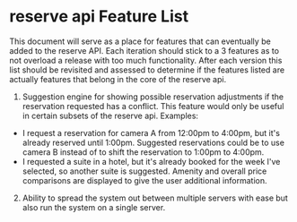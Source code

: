 reserve api Feature List
========================

This document will serve as a place for features that can eventually be added to
the reserve API. Each iteration should stick to a 3 features as to not overload
a release with too much functionality. After each version this list should be
revisited and assessed to determine if the features listed are actually features
that belong in the core of the reserve api.

1. Suggestion engine for showing possible reservation adjustments if the
reservation requested has a conflict. This feature would only be useful in
certain subsets of the reserve api.
Examples:

  - I request a reservation for camera A from 12:00pm to 4:00pm, but it's
    already reserved until 1:00pm. Suggested reservations could be to use
    camera B instead of to shift the reservation to 1:00pm to 4:00pm.
  - I requested a suite in a hotel, but it's already booked for the week I've
    selected, so another suite is suggested. Amenity and overall price
    comparisons are displayed to give the user additional information.
2. Ability to spread the system out between multiple servers with ease but also
   run the system on a single server.
